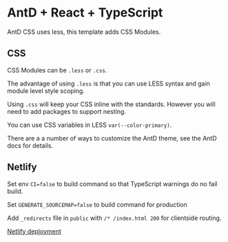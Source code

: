 # AntD + React + TypeScript

AntD CSS uses less, this template adds CSS Modules.

## CSS

CSS Modules can be `.less` or `.css`. 

The advantage of using `.less` is that you can use LESS syntax and gain module level style scoping.

Using `.css` will keep your CSS inline with the standards. However you will need to add packages to support nesting.

You can use CSS variables in LESS `var(--color-primary)`.

There are a a number of ways to customize the AntD theme, see the AntD docs for details.

## Netlify

Set env `CI=false` to build command so that TypeScript warnings do no fail build.

Set `GENERATE_SOURCEMAP=false` to build command for production

Add `_redirects` file in `public` with `/* /index.html 200` for clientside routing.

[Netlify deployment](https://tangerine-pegasus-42f49f.netlify.app)